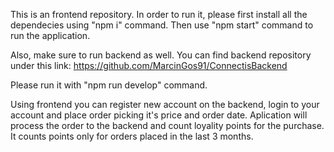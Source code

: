 This is an frontend repository. In order to run it, please first install all the dependecies using 
"npm i" command. Then use "npm start" command to run the application.

Also, make sure to run backend as well. You can find backend repository under this link:
https://github.com/MarcinGos91/ConnectisBackend

Please run it with 
"npm run develop" command.

Using frontend you can register new account on the backend, login to your account and place order picking it's price and order date.
Aplication will process the order to the backend and count loyality points for the purchase. It counts points only for orders placed in the last 3 months. 
